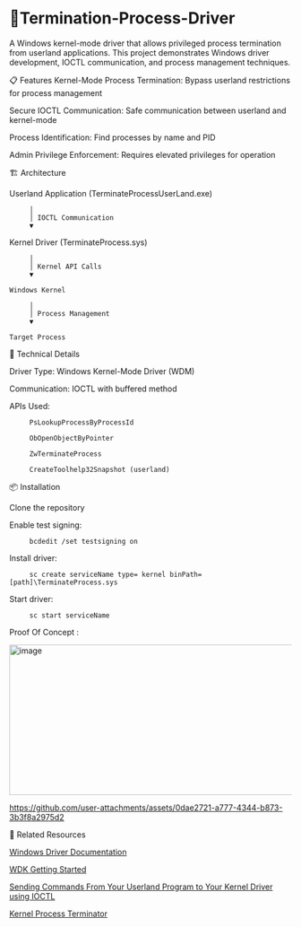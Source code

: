 # 🚀Termination-Process-Driver
A Windows kernel-mode driver that allows privileged process termination from userland applications. This project demonstrates Windows driver development, IOCTL communication, and process management techniques.

📋 Features
Kernel-Mode Process Termination: Bypass userland restrictions for process management

Secure IOCTL Communication: Safe communication between userland and kernel-mode

Process Identification: Find processes by name and PID

Admin Privilege Enforcement: Requires elevated privileges for operation

🏗️ Architecture

Userland Application (TerminateProcessUserLand.exe)

         │
         │ IOCTL Communication
         ▼

Kernel Driver (TerminateProcess.sys)

         │
         │ Kernel API Calls
         ▼
    
    Windows Kernel
    
         │
         │ Process Management
         ▼
    
    Target Process

🔧 Technical Details

Driver Type: Windows Kernel-Mode Driver (WDM)

Communication: IOCTL with buffered method

APIs Used:

         PsLookupProcessByProcessId

         ObOpenObjectByPointer

         ZwTerminateProcess

         CreateToolhelp32Snapshot (userland)

📦 Installation

Clone the repository

Enable test signing: 

         bcdedit /set testsigning on

Install driver: 

         sc create serviceName type= kernel binPath= [path]\TerminateProcess.sys

Start driver: 

         sc start serviceName

Proof Of Concept :

<img width="1220" height="268" alt="image" src="https://github.com/user-attachments/assets/980670c2-82da-441d-b753-5cd966ad81ba" />

https://github.com/user-attachments/assets/0dae2721-a777-4344-b873-3b3f8a2975d2

🔗 Related Resources

[Windows Driver Documentation](https://docs.microsoft.com/en-us/windows-hardware/drivers/)

[WDK Getting Started](https://docs.microsoft.com/en-us/windows-hardware/drivers/gettingstarted/)

[Sending Commands From Your Userland Program to Your Kernel Driver using IOCTL](https://www.ired.team/miscellaneous-reversing-forensics/windows-kernel-internals/sending-commands-from-userland-to-your-kernel-driver-using-ioctl)

[Kernel Process Terminator](https://medium.com/@s12deff/kernel-process-terminator-6e2b6794a312)

